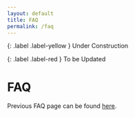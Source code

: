 ```yaml
---
layout: default
title: FAQ
permalink: /faq
---
```


{: .label .label-yellow }
Under Construction

{: .label .label-red }
To be Updated

# FAQ

Previous FAQ page can be found [here](https://sites.google.com/thoughtworks.com/tw-invisible-institute-wiki/faq?authuser=0).
